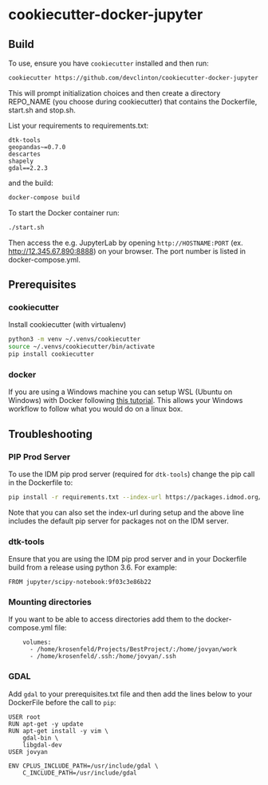 # cookiecutter-docker-jupyter

## Build
To use, ensure you have `cookiecutter` installed and then run:

```bash
cookiecutter https://github.com/devclinton/cookiecutter-docker-jupyter
```

This will prompt initialization choices and then create a directory REPO_NAME (you choose during cookiecutter) that contains the Dockerfile, start.sh and stop.sh.  

List your requirements to requirements.txt:
 
 ```editorconfig
dtk-tools
geopandas~=0.7.0
descartes
shapely
gdal==2.2.3
```
 
 and the build:

```bash
docker-compose build
```

To start the Docker container run:

```bash
./start.sh
```
Then access the e.g. JupyterLab by opening `http://HOSTNAME:PORT` (ex. http://12.345.67.890:8888) on your browser.  The port number is listed in docker-compose.yml.



## Prerequisites

### cookiecutter
Install cookiecutter (with virtualenv)
```bash
python3 -m venv ~/.venvs/cookiecutter
source ~/.venvs/cookiecutter/bin/activate
pip install cookiecutter
```

### docker

If you are using a Windows machine you can setup WSL (Ubuntu on Windows) with  Docker following [this tutorial](https://nickjanetakis.com/blog/setting-up-docker-for-windows-and-wsl-to-work-flawlessly). 
This allows your Windows workflow to follow what you would do on a linux box.

## Troubleshooting

### PIP Prod Server
To use the IDM pip prod server (required for `dtk-tools`) change the pip call in the Dockerfile to:

```bash
pip install -r requirements.txt --index-url https://packages.idmod.org/api/pypi/pypi-production/simple --extra-index-url https://pypi.python.org/simple/
```

Note that you can also set the index-url during setup and the above line includes the default pip server for packages not on the IDM server.

### dtk-tools

Ensure that you are using the IDM pip prod server and in your Dockerfile build from a release using python 3.6. For example:

```editorconfig
FROM jupyter/scipy-notebook:9f03c3e86b22
```

### Mounting directories
If you want to be able to access directories add them to the docker-compose.yml file:

```editorconfig
    volumes:
      - /home/krosenfeld/Projects/BestProject/:/home/jovyan/work
      - /home/krosenfeld/.ssh:/home/jovyan/.ssh
```

### GDAL

Add `gdal` to your prerequisites.txt file and then add the lines below to your DockerFile before the call to `pip`:

```editorconfig
USER root
RUN apt-get -y update
RUN apt-get install -y vim \
    gdal-bin \
    libgdal-dev
USER jovyan

ENV CPLUS_INCLUDE_PATH=/usr/include/gdal \
    C_INCLUDE_PATH=/usr/include/gdal
```

